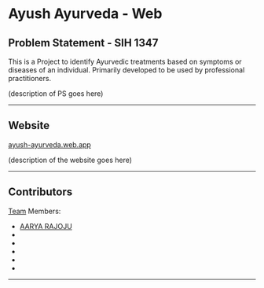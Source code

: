 # Ayush Ayurveda - Web

## Problem Statement - SIH 1347 

This is a Project to identify Ayurvedic treatments based on symptoms or diseases of an individual. Primarily developed to be used by professional practitioners.

(description of PS goes here)

---

## Website

[ayush-ayurveda.web.app](https://ayush-ayurveda.web.app/)

(description of the website goes here)

---

## Contributors

[Team](https://github.com/Tech-Breezers) Members:

- [AARYA RAJOJU](https://github.com/aaryarajoju)
- [](https://github.com/)
- [](https://github.com/)
- [](https://github.com/)
- [](https://github.com/)
- [](https://github.com/)

---
